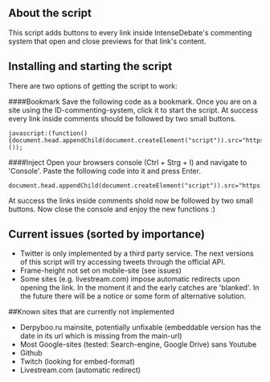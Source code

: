 ## About the script
This script adds buttons to every link inside IntenseDebate's commenting system that open and close previews for that link's content.

## Installing and starting the script
There are two options of getting the script to work: 

####Bookmark
Save the following code as a bookmark. Once you are on a site using the ID-commenting-system, click it to start the script. At success every link inside comments should be followed by two small buttons.
```
javascript:(function(){document.head.appendChild(document.createElement("script")).src="https://cdn.rawgit.com/Piperita/PD_previewLinks/master/popupLinks.js";}());
```

####Inject
Open your browsers console (Ctrl + Strg + I) and navigate to 'Console'. 
Paste the following code into it and press Enter. 
```
document.head.appendChild(document.createElement("script")).src="https://cdn.rawgit.com/Piperita/PD_previewLinks/master/LinkPreview/popupLinks.js";
```
At success the links inside comments shold now be followed by two small buttons. Now close the console and enjoy the new functions :)

## Current issues (sorted by importance)
* Twitter is only implemented by a third party service. The next versions of this script will try accessing tweets through the official API.
* Frame-height not set on mobile-site (see issues) 
* Some sites (e.g. livestream.com) impose automatic redirects upon opening the link. In the moment it and the early catches are 'blanked'. In the future there will be a notice or some form of alternative solution.

##Known sites that are currently not implemented
* Derpyboo.ru mainsite, potentially unfixable (embeddable version has the date in its url which is missing from the main-url)
* Most Google-sites (tested: Search-engine, Google Drive) sans Youtube
* Github
* Twitch (looking for embed-format)
* Livestream.com (automatic redirect)
